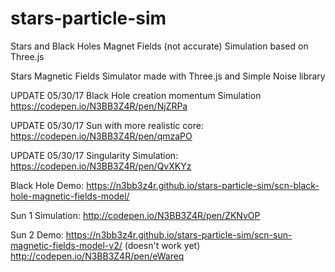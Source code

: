 # stars-particle-sim
Stars and Black Holes Magnet Fields (not accurate) Simulation based on Three.js

Stars Magnetic Fields Simulator made with Three.js and Simple Noise library

UPDATE 05/30/17 Black Hole creation momentum Simulation https://codepen.io/N3BB3Z4R/pen/NjZRPa

UPDATE 05/30/17 Sun with more realistic core: https://codepen.io/N3BB3Z4R/pen/qmzaPO

UPDATE 05/30/17 Singularity Simulation: https://codepen.io/N3BB3Z4R/pen/QvXKYz

Black Hole Demo: https://n3bb3z4r.github.io/stars-particle-sim/scn-black-hole-magnetic-fields-model/

Sun 1 Simulation: http://codepen.io/N3BB3Z4R/pen/ZKNvOP

Sun 2 Demo: https://n3bb3z4r.github.io/stars-particle-sim/scn-sun-magnetic-fields-model-v2/ (doesn't work yet)
http://codepen.io/N3BB3Z4R/pen/eWareq
